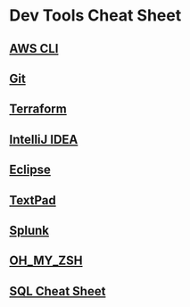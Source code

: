 # Dev Tools Cheat Sheet

## [AWS CLI](awscli)
## [Git](git)
## [Terraform](terraform)
## [IntelliJ IDEA](intellij)
## [Eclipse](eclipse)
## [TextPad](TextPad)
## [Splunk](splunk)
## [OH_MY_ZSH](oh_my_zsh)
## [SQL Cheat Sheet](sql_cheat_sheet)
